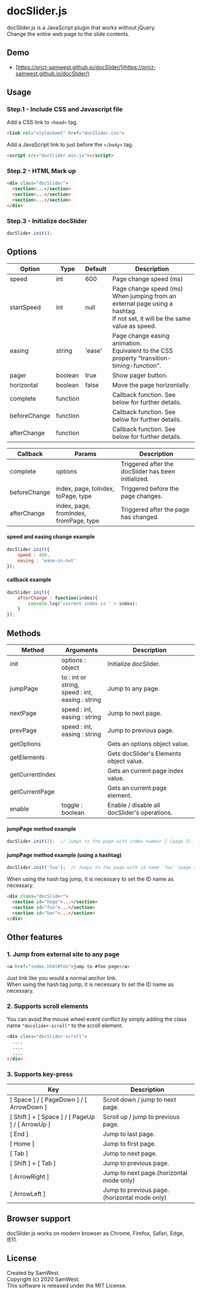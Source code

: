 # docSlider.js
docSlider.js is a JavaScript plugin that works without jQuery.<br>
Change the entire web page to the slide contents.

## Demo
+ [https://prjct-samwest.github.io/docSlider/](https://prjct-samwest.github.io/docSlider/)

## Usage
### Step.1 - Include CSS and Javascript file
Add a CSS link to ```<head>``` tag.
```html
<link rel="stylesheet" href="docSlider.css">
```
Add a JavaScript link to just before the ```</body>``` tag.
```html
<script src="docSlider.min.js"></script>
```
### Step.2 - HTML Mark up
```html
<div class="docSlider">
  <section>...</section>
  <section>...</section>
  <section>...</section>
</div>
```
### Step.3 - Initialize docSlider
```javascript
docSlider.init();
```

## Options
|Option|Type|Default|    Description  |
| ---- | ---- |---- |--------|
|speed|int|600|Page change speed (ms)|
|startSpeed|int|null|Page change speed (ms)<br> When jumping from an external page using a hashtag.<br>If not set, it will be the same value as speed.|
|easing|string|'ease'|Page change easing animation.<br>Equivalent to the CSS property "transition-timing-function".|
|pager|boolean|true|Show pager button.|
|horizontal|boolean|false|Move the page horizontally.|
|complete|function| |Callback function. See below for further details.|
|beforeChange|function| |Callback function. See below for further details.|
|afterChange|function| |Callback function. See below for further details.|

|Callback|Params|Description|
|----|----|----|
|complete|options|Triggered after the docSlider has been initialized.|
|beforeChange|index, page, toIndex, toPage, type|Triggered before the page changes.|
|afterChange|index, page, fromIndex, fromPage, type|Triggered after the page has changed.|

#### speed and easing change example 
```javascript
docSlider.init({
    speed : 400,
    easing : 'ease-in-out'
});
```
#### callback example 
```javascript
docSlider.init({
    afterChange : function(index){
        console.log('current index is ' + index);
    }
});
```

## Methods
|Method|Arguments|Description|
|----|----|----|
|init|options : object|Initialize docSlider.|
|jumpPage|to : int or string,<br>speed : int,<br>easing : string|Jump to any page.|
|nextPage|speed : int,<br>easing : string|Jump to next page.|
|prevPage|speed : int,<br>easing : string|Jump to previous page.|
|getOptions| |Gets an options object value.|
|getElements| |Gets docSlider's Elements object value.|
|getCurrentIndex| |Gets an current page index value.|
|getCurrentPage| |Gets an current page element.|
|enable|toggle : boolean|Enable / disable all docSlider's operations.|

#### jumpPage method example 
```javascript
docSlider.init(2);  // Jumps to the page with index number 2 (page 3).
```
#### jumpPage method example (using a hashtag)
```javascript
docSlider.init('foo');  // Jumps to the page with id name 'foo' (page 2).
```
When using the hash tag jump, it is necessary to set the ID name as necessary.
```html
<div class="docSlider">
  <section id="hoge">...</section>
  <section id="foo">...</section>
  <section id="bar">...</section>
</div>
```

## Other features
### 1. Jump from external site to any page
```html
<a href="index.html#foo">jump to #foo page</a>
```
Just link like you would a normal anchor link.<br>
When using the hash tag jump, it is necessary to set the ID name as necessary.

### 2. Supports scroll elements
You can avoid the mouse wheel event conflict by simply adding the class name `"docslider-scroll"` to the scroll element.
```html
<div class="docSlider-scroll">
  ....
  ....
  ....
</div>
```
### 3. Supports key-press
|Key|Description|
|----|----|
|[ Space ] / [ PageDown ] / [ ArrowDown ]|Scroll down / jump to next page.|
|[ Shift ] + [ Space ] / [ PageUp ] / [ ArrowUp ]|Scroll up / jump to previous page.|
|[ End ]|Jump to last page.|
|[ Home ]|Jump to first page.|
|[ Tab ]|Jump to next page.|
|[ Shift ] + [ Tab ]|Jump to previous page.|
|[ ArrowRight ]|Jump to next page.(horizontal mode only)|
|[ ArrowLeft ]|Jump to previous page.(horizontal mode only)|

## Browser support
docSlider.js works on modern browser as Chrome, Firefox, Safari, Edge, IE11.
## License
Created by SamWest.<br>
Copyright (c) 2020 SamWest.<br>
This software is released under the MIT License.
